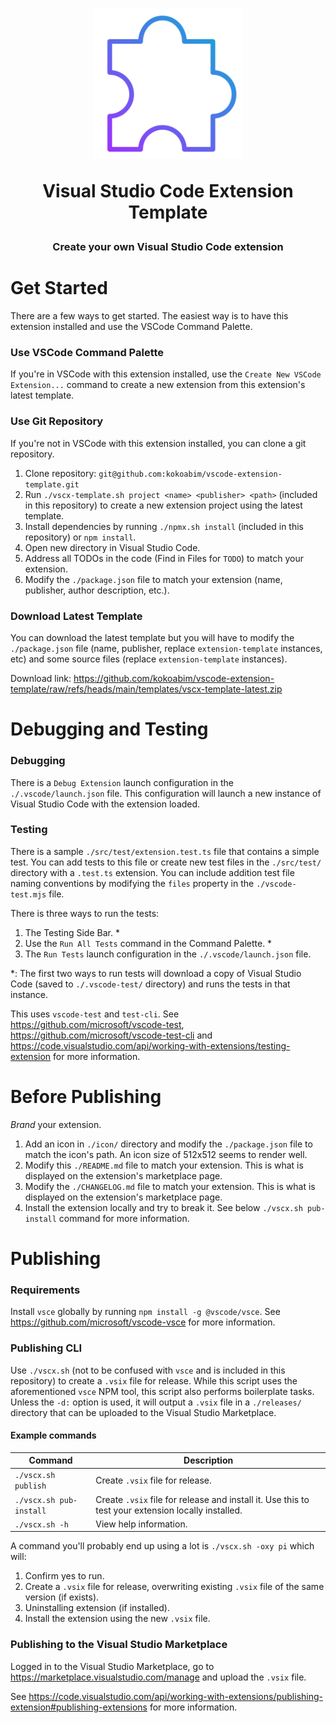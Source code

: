 <h1 align="center">
    <p><img src="https://github.com/kokoabim/vscode-extension-template/blob/main/icon/extension-512.png?raw=true" alt="logo" width="240"></p>
    <p>Visual Studio Code Extension Template</p>
</h1>
<h3 align="center">Create your own Visual Studio Code extension</h3>

# Get Started

There are a few ways to get started. The easiest way is to have this extension installed and use the VSCode Command Palette.

### Use VSCode Command Palette

If you're in VSCode with this extension installed, use the `Create New VSCode Extension...` command to create a new extension from this extension's latest template.

### Use Git Repository

If you're not in VSCode with this extension installed, you can clone a git repository.

1. Clone repository: `git@github.com:kokoabim/vscode-extension-template.git`
2. Run `./vscx-template.sh project <name> <publisher> <path>` (included in this repository) to create a new extension project using the latest template.
3. Install dependencies by running `./npmx.sh install` (included in this repository) or `npm install`.
4. Open new directory in Visual Studio Code.
5. Address all TODOs in the code (Find in Files for `TODO`) to match your extension.
6. Modify the `./package.json` file to match your extension (name, publisher, author description, etc.).

### Download Latest Template

You can download the latest template but you will have to modify the `./package.json` file (name, publisher, replace `extension-template` instances, etc) and some source files (replace `extension-template` instances).

Download link: https://github.com/kokoabim/vscode-extension-template/raw/refs/heads/main/templates/vscx-template-latest.zip

# Debugging and Testing

### Debugging

There is a `Debug Extension` launch configuration in the `./.vscode/launch.json` file. This configuration will launch a new instance of Visual Studio Code with the extension loaded.

### Testing

There is a sample `./src/test/extension.test.ts` file that contains a simple test. You can add tests to this file or create new test files in the `./src/test/` directory with a `.test.ts` extension. You can include addition test file naming conventions by modifying the `files` property in the `./vscode-test.mjs` file.

There is three ways to run the tests:

1. The Testing Side Bar. \*
2. Use the `Run All Tests` command in the Command Palette. \*
3. The `Run Tests` launch configuration in the `./.vscode/launch.json` file.

\*: The first two ways to run tests will download a copy of Visual Studio Code (saved to `./.vscode-test/` directory) and runs the tests in that instance.

This uses `vscode-test` and `test-cli`. See https://github.com/microsoft/vscode-test, https://github.com/microsoft/vscode-test-cli and https://code.visualstudio.com/api/working-with-extensions/testing-extension for more information.

# Before Publishing

_Brand_ your extension.

1. Add an icon in `./icon/` directory and modify the `./package.json` file to match the icon's path. An icon size of 512x512 seems to render well.
2. Modify this `./README.md` file to match your extension. This is what is displayed on the extension's marketplace page.
3. Modify the `./CHANGELOG.md` file to match your extension. This is what is displayed on the extension's marketplace page.
4. Install the extension locally and try to break it. See below `./vscx.sh pub-install` command for more information.

# Publishing

### Requirements

Install `vsce` globally by running `npm install -g @vscode/vsce`. See https://github.com/microsoft/vscode-vsce for more information.

### Publishing CLI

Use `./vscx.sh` (not to be confused with `vsce` and is included in this repository) to create a `.vsix` file for release. While this script uses the aforementioned `vsce` NPM tool, this script also performs boilerplate tasks. Unless the `-d:` option is used, it will output a `.vsix` file in a `./releases/` directory that can be uploaded to the Visual Studio Marketplace.

#### Example commands

| Command                 | Description                                                                                        |
| ----------------------- | -------------------------------------------------------------------------------------------------- |
| `./vscx.sh publish`     | Create `.vsix` file for release.                                                                   |
| `./vscx.sh pub-install` | Create `.vsix` file for release and install it. Use this to test your extension locally installed. |
| `./vscx.sh -h`          | View help information.                                                                             |

A command you'll probably end up using a lot is `./vscx.sh -oxy pi` which will:

1. Confirm yes to run.
2. Create a `.vsix` file for release, overwriting existing `.vsix` file of the same version (if exists).
3. Uninstalling extension (if installed).
4. Install the extension using the new `.vsix` file.

### Publishing to the Visual Studio Marketplace

Logged in to the Visual Studio Marketplace, go to https://marketplace.visualstudio.com/manage and upload the `.vsix` file.

See https://code.visualstudio.com/api/working-with-extensions/publishing-extension#publishing-extensions for more information.
